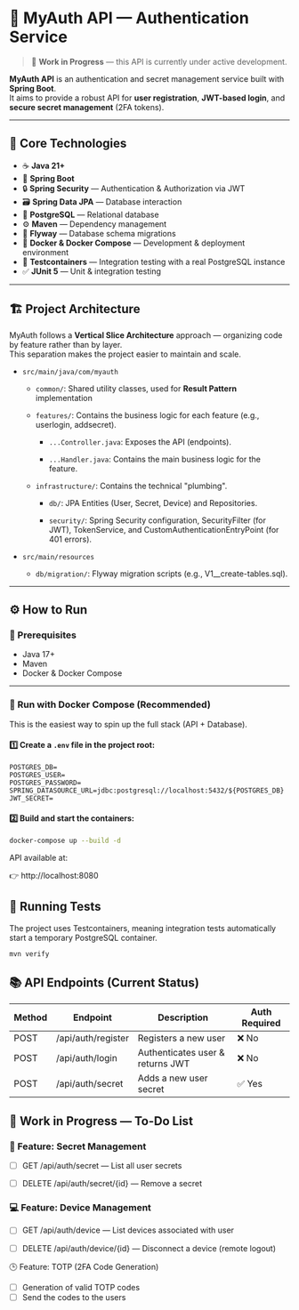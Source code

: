 # 🔐 MyAuth API — Authentication Service

> 🚧 **Work in Progress** — this API is currently under active development.

**MyAuth API** is an authentication and secret management service built with **Spring Boot**.  
It aims to provide a robust API for **user registration**, **JWT-based login**, and **secure secret management** (2FA tokens).

---

## 🧩 Core Technologies

- ☕ **Java 21+**
- 🌱 **Spring Boot**
- 🔒 **Spring Security** — Authentication & Authorization via JWT  
- 🗃️ **Spring Data JPA** — Database interaction  
- 🐘 **PostgreSQL** — Relational database  
- ⚙️ **Maven** — Dependency management  
- 🧱 **Flyway** — Database schema migrations  
- 🐳 **Docker & Docker Compose** — Development & deployment environment  
- 🧪 **Testcontainers** — Integration testing with a real PostgreSQL instance  
- ✅ **JUnit 5** — Unit & integration testing  

---

## 🏗️ Project Architecture

MyAuth follows a **Vertical Slice Architecture** approach — organizing code by feature rather than by layer.  
This separation makes the project easier to maintain and scale.

- `src/main/java/com/myauth`
    - `common/`: Shared utility classes, used for **Result Pattern** implementation

    - `features/`: Contains the business logic for each feature (e.g., userlogin, addsecret).

        - `...Controller.java`: Exposes the API (endpoints).

        - `...Handler.java`: Contains the main business logic for the feature.

    - `infrastructure/`: Contains the technical "plumbing".

        - `db/`: JPA Entities (User, Secret, Device) and Repositories.

        - `security/`: Spring Security configuration, SecurityFilter (for JWT), TokenService, and CustomAuthenticationEntryPoint (for 401 errors).

- `src/main/resources`
    - `db/migration/`: Flyway migration scripts (e.g., V1__create-tables.sql).


---

## ⚙️ How to Run

### 🧾 Prerequisites

- Java 17+
- Maven
- Docker & Docker Compose

---

### 🐳 Run with Docker Compose (Recommended)

This is the easiest way to spin up the full stack (API + Database).

#### 1️⃣ Create a `.env` file in the project root:

```env
POSTGRES_DB=
POSTGRES_USER=
POSTGRES_PASSWORD=
SPRING_DATASOURCE_URL=jdbc:postgresql://localhost:5432/${POSTGRES_DB}
JWT_SECRET=
```
#### 2️⃣ Build and start the containers:
```bash
docker-compose up --build -d
```
API available at:

👉 http://localhost:8080


## 🧪 Running Tests

The project uses Testcontainers, meaning integration tests automatically start a temporary PostgreSQL container.

```bash
mvn verify
```

## 📚 API Endpoints (Current Status)

| Method | Endpoint | Description | Auth Required |
|--------|----------|-------------|---------------|
|POST    |/api/auth/register |Registers a new user |❌ No |
|POST    |/api/auth/login    | Authenticates user & returns JWT |❌ No |
|POST    |/api/auth/secret   | Adds a new user secret | ✅ Yes |

## 🚧 Work in Progress — To-Do List
### 🔐 Feature: Secret Management

- [ ] GET /api/auth/secret — List all user secrets

- [ ] DELETE /api/auth/secret/{id} — Remove a secret

### 💻 Feature: Device Management

- [ ] GET /api/auth/device — List devices associated with user

- [ ] DELETE /api/auth/device/{id} — Disconnect a device (remote logout)

🕒 Feature: TOTP (2FA Code Generation)
- [ ] Generation of valid TOTP codes
- [ ] Send the codes to the users